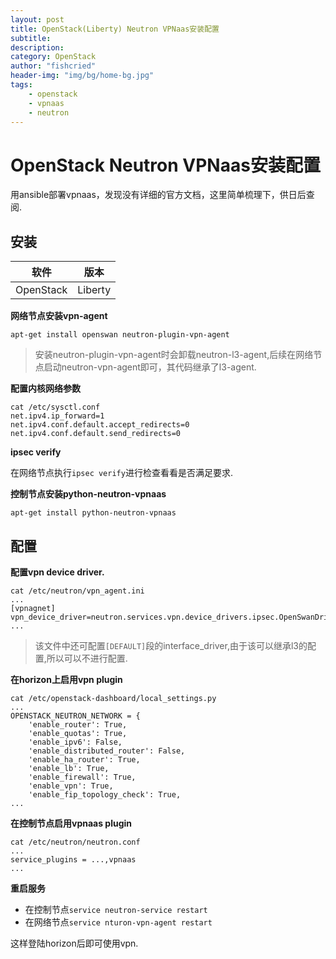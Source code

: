 ```yaml
---
layout: post
title: OpenStack(Liberty) Neutron VPNaas安装配置
subtitle:
description:
category: OpenStack
author: "fishcried"
header-img: "img/bg/home-bg.jpg"
tags:
    - openstack
    - vpnaas
    - neutron
---
```


# OpenStack Neutron VPNaas安装配置

用ansible部署vpnaas，发现没有详细的官方文档，这里简单梳理下，供日后查阅.

## 安装

| 软件　|  版本 |
|-------|-------|
| OpenStack | Liberty |

**网络节点安装vpn-agent**

```
apt-get install openswan neutron-plugin-vpn-agent
```


> 安装neutron-plugin-vpn-agent时会卸载neutron-l3-agent,后续在网络节点启动neutron-vpn-agent即可，其代码继承了l3-agent.

**配置内核网络参数**

```
cat /etc/sysctl.conf
net.ipv4.ip_forward=1
net.ipv4.conf.default.accept_redirects=0
net.ipv4.conf.default.send_redirects=0
```

**ipsec verify**

在网络节点执行`ipsec verify`进行检查看看是否满足要求.


**控制节点安装python-neutron-vpnaas**

```
apt-get install python-neutron-vpnaas
```

## 配置

**配置vpn device driver.**

```
cat /etc/neutron/vpn_agent.ini
...
[vpnagnet]
vpn_device_driver=neutron.services.vpn.device_drivers.ipsec.OpenSwanDriver
...
```

> 该文件中还可配置`[DEFAULT]`段的interface_driver,由于该可以继承l3的配置,所以可以不进行配置.

**在horizon上启用vpn plugin**

```
cat /etc/openstack-dashboard/local_settings.py
...
OPENSTACK_NEUTRON_NETWORK = {
    'enable_router': True,
    'enable_quotas': True,
    'enable_ipv6': False,
    'enable_distributed_router': False,
    'enable_ha_router': True,
    'enable_lb': True,
    'enable_firewall': True,
    'enable_vpn': True,
    'enable_fip_topology_check': True,
...
```

**在控制节点启用vpnaas plugin**

```
cat /etc/neutron/neutron.conf
...
service_plugins = ...,vpnaas
...
```

**重启服务**

- 在控制节点`service neutron-service restart`
- 在网络节点`service nturon-vpn-agent restart`


这样登陆horizon后即可使用vpn.
